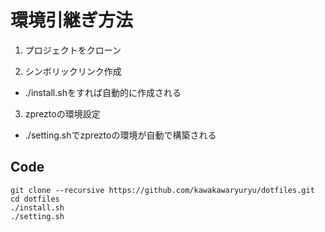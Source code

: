 # 環境引継ぎ方法
1. プロジェクトをクローン

2. シンボリックリンク作成
 - ./install.shをすれば自動的に作成される

3. zpreztoの環境設定
 - ./setting.shでzpreztoの環境が自動で構築される

## Code

````
git clone --recursive https://github.com/kawakawaryuryu/dotfiles.git
cd dotfiles
./install.sh
./setting.sh
````
